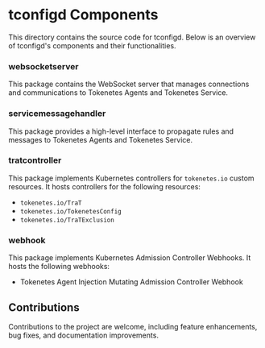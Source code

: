 # tconfigd Components
This directory contains the source code for tconfigd. Below is an overview of tconfigd's components and their functionalities.

### websocketserver
This package contains the WebSocket server that manages connections and communications to Tokenetes Agents and Tokenetes Service.

### servicemessagehandler
This package provides a high-level interface to propagate rules and messages to Tokenetes Agents and Tokenetes Service.

### tratcontroller
This package implements Kubernetes controllers for `tokenetes.io` custom resources. It hosts controllers for the following resources:

- `tokenetes.io/TraT`
- `tokenetes.io/TokenetesConfig`
- `tokenetes.io/TraTExclusion`

### webhook
This package implements Kubernetes Admission Controller Webhooks. It hosts the following webhooks:

- Tokenetes Agent Injection Mutating Admission Controller Webhook

## Contributions
Contributions to the project are welcome, including feature enhancements, bug fixes, and documentation improvements.
